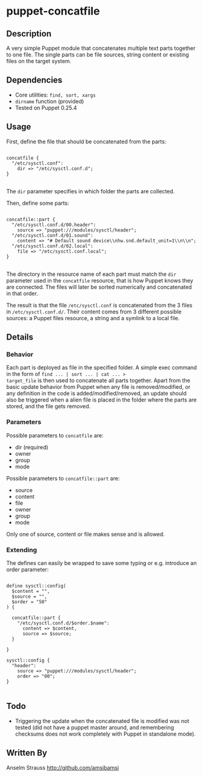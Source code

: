 # puppet-concatfile

## Description

A very simple Puppet module that concatenates multiple text parts together to one file. The single parts can be file sources, string content or existing files on the target system.

## Dependencies

* Core utilities: <code>find, sort, xargs</code>
* <code>dirname</code> function (provided)
* Tested on Puppet 0.25.4

## Usage

First, define the file that should be concatenated from the parts:

<pre>
<code>
concatfile {
  "/etc/sysctl.conf":
    dir => "/etc/sysctl.conf.d";
}
</code>
</pre>

The <code>dir</code> parameter specifies in which folder the parts are collected.

Then, define some parts:

<pre>
<code>
concatfile::part {
  "/etc/sysctl.conf.d/00.header":
    source => "puppet:///modules/sysctl/header";
  "/etc/sysctl.conf.d/01.sound":
    content => "# Default sound device\\nhw.snd.default_unit=1\\n\\n";
  "/etc/sysctl.conf.d/02.local":
    file => "/etc/sysctl.conf.local";
}
</code>
</pre>

The directory in the resource name of each part must match the <code>dir</code> parameter used in the <code>concatfile</code> resource, that is how Puppet knows they are connected. The files will later be sorted numerically and concatenated in that order.

The result is that the file <code>/etc/sysctl.conf</code> is concatenated from the 3 files in <code>/etc/sysctl.conf.d/</code>. Their content comes from 3 different possible sources: a Puppet files resource, a string and a symlink to a local file.

## Details

### Behavior

Each part is deployed as file in the specified folder. A simple exec command in the form of <code>find ... | sort ... | cat ... > target_file</code> is then used to concatenate all parts together. Apart from the basic update behavior from Puppet when any file is removed/modified, or any definition in the code is added/modified/removed, an update should also be triggered when a alien file is placed in the folder where the parts are stored, and the file gets removed.

### Parameters

Possible parameters to <code>concatfile</code> are:

* dir (required)
* owner
* group
* mode

Possible parameters to <code>concatfile::part</code> are:

* source
* content
* file
* owner
* group
* mode

Only one of source, content or file makes sense and is allowed.

### Extending

The defines can easily be wrapped to save some typing or e.g. introduce an order parameter:

<pre>
<code>
define sysctl::config(
  $content = "",
  $source = "",
  $order = "50"
) {

  concatfile::part {
    "/etc/sysctl.conf.d/$order.$name":
      content => $content,
      source => $source;
  }

}

sysctl::config {
  "header":
    source => "puppet:///modules/sysctl/header";
    order => "00";
}
</code>
</pre>

## Todo

* Triggering the update when the concatenated file is modified was not tested (did not have a puppet master around, and remembering checksums does not work completely with Puppet in standalone mode).


## Written By

Anselm Strauss http://github.com/amsibamsi
